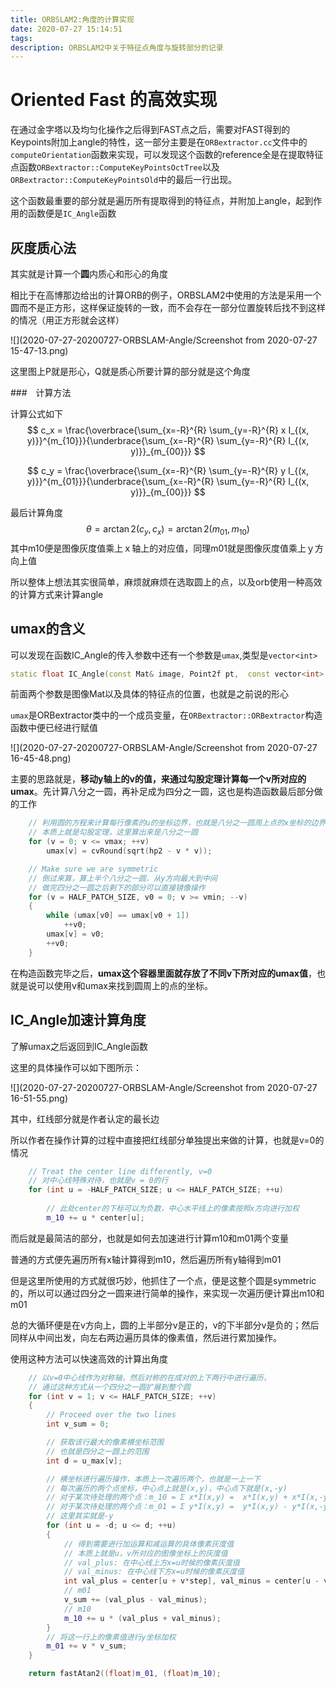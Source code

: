```yaml
---
title: ORBSLAM2:角度的计算实现
date: 2020-07-27 15:14:51
tags:
description: ORBSLAM2中关于特征点角度与旋转部分的记录
---
```


# Oriented Fast 的高效实现

在通过金字塔以及均匀化操作之后得到FAST点之后，需要对FAST得到的Keypoints附加上angle的特性，这一部分主要是在`ORBextractor.cc`文件中的`computeOrientation`函数来实现，可以发现这个函数的reference全是在提取特征点函数`ORBextractor::ComputeKeyPointsOctTree`以及`ORBextractor::ComputeKeyPointsOld`中的最后一行出现。



这个函数最重要的部分就是遍历所有提取得到的特征点，并附加上angle，起到作用的函数便是`IC_Angle`函数



## 灰度质心法

其实就是计算一个**圆**内质心和形心的角度

相比于在高博那边给出的计算ORB的例子，ORBSLAM2中使用的方法是采用一个圆而不是正方形，这样保证旋转的一致，而不会存在一部分位置旋转后找不到这样的情况（用正方形就会这样）

![](2020-07-27-20200727-ORBSLAM-Angle/Screenshot from 2020-07-27 15-47-13.png)

这里图上P就是形心，Q就是质心所要计算的部分就是这个角度

###　计算方法

计算公式如下
$$
c_x = \frac{\overbrace{\sum_{x=-R}^{R} \sum_{y=-R}^{R} x I_{(x, y)}}^{m_{10}}}{\underbrace{\sum_{x=-R}^{R} \sum_{y=-R}^{R} I_{(x, y)}}_{m_{00}}}
$$

$$
c_y = \frac{\overbrace{\sum_{x=-R}^{R} \sum_{y=-R}^{R} y I_{(x, y)}}^{m_{01}}}{\underbrace{\sum_{x=-R}^{R} \sum_{y=-R}^{R} I_{(x, y)}}_{m_{00}}}
$$

最后计算角度
$$
\theta=\arctan 2\left(c_{y}, c_{x}\right)=\arctan 2\left(m_{01}, m_{10}\right)
$$
其中m10便是图像灰度值乘上ｘ轴上的对应值，同理m01就是图像灰度值乘上ｙ方向上值



所以整体上想法其实很简单，麻烦就麻烦在选取圆上的点，以及orb使用一种高效的计算方式来计算angle



## umax的含义

可以发现在函数IC_Angle的传入参数中还有一个参数是`umax`,类型是`vector<int>`

```c++
static float IC_Angle(const Mat& image, Point2f pt,  const vector<int> & u_max)
```

前面两个参数是图像Mat以及具体的特征点的位置，也就是之前说的形心

`umax`是ORBextractor类中的一个成员变量，在`ORBextractor::ORBextractor`构造函数中便已经进行赋值

![](2020-07-27-20200727-ORBSLAM-Angle/Screenshot from 2020-07-27 16-45-48.png)

主要的思路就是，**移动y轴上的v的值，来通过勾股定理计算每一个v所对应的umax**。先计算八分之一圆，再补足成为四分之一圆，这也是构造函数最后部分做的工作

```c++
	// 利用圆的方程来计算每行像素的u的坐标边界，也就是八分之一圆周上点的x坐标的边界
    // 本质上就是勾股定理，这里算出来是八分之一圆
    for (v = 0; v <= vmax; ++v)
        umax[v] = cvRound(sqrt(hp2 - v * v));

    // Make sure we are symmetric
    // 倒过来算，算上半个八分之一圆，从y方向最大到中间
    // 做完四分之一圆之后剩下的部分可以直接镜像操作
    for (v = HALF_PATCH_SIZE, v0 = 0; v >= vmin; --v)
    {
        while (umax[v0] == umax[v0 + 1])
            ++v0;
        umax[v] = v0;
        ++v0;
    }
```

在构造函数完毕之后，**umax这个容器里面就存放了不同v下所对应的umax值**，也就是说可以使用v和umax来找到圆周上的点的坐标。



## IC_Angle加速计算角度

了解umax之后返回到IC_Angle函数

这里的具体操作可以如下图所示：

![](2020-07-27-20200727-ORBSLAM-Angle/Screenshot from 2020-07-27 16-51-55.png)

其中，红线部分就是作者认定的最长边

所以作者在操作计算的过程中直接把红线部分单独提出来做的计算，也就是v=0的情况

```c++
	// Treat the center line differently, v=0
    // 对中心线特殊对待，也就是v = 0的行
    for (int u = -HALF_PATCH_SIZE; u <= HALF_PATCH_SIZE; ++u)
        
        // 此处center的下标可以为负数，中心水平线上的像素按照x方向进行加权
        m_10 += u * center[u];
```

而后就是最简洁的部分，也就是如何去加速进行计算m10和m01两个变量

普通的方式便先遍历所有x轴计算得到m10，然后遍历所有y轴得到m01

但是这里所使用的方式就很巧妙，他抓住了一个点，便是这整个圆是symmetric的，所以可以通过四分之一圆来进行简单的操作，来实现一次遍历便计算出m10和m01

总的大循环便是在v方向上，圆的上半部分v是正的，v的下半部分v是负的；然后同样从中间出发，向左右两边遍历具体的像素值，然后进行累加操作。

使用这种方法可以快速高效的计算出角度

```c++
    // 以v=0中心线作为对称轴，然后对称的在成对的上下两行中进行遍历，
    // 通过这种方式从一个四分之一圆扩展到整个圆
    for (int v = 1; v <= HALF_PATCH_SIZE; ++v)
    {
        // Proceed over the two lines
        int v_sum = 0;

        // 获取该行最大的像素横坐标范围
        // 也就是四分之一圆上的范围
        int d = u_max[v];

        // 横坐标进行遍历操作，本质上一次遍历两个，也就是一上一下
        // 每次遍历的两个点坐标，中心点上就是(x,y)，中心点下就是(x,-y)
        // 对于某次待处理的两个点：m_10 = Σ x*I(x,y) =  x*I(x,y) + x*I(x,-y) = x*(I(x,y) + I(x,-y))
        // 对于某次待处理的两个点：m_01 = Σ y*I(x,y) =  y*I(x,y) - y*I(x,-y) = y*(I(x,y) - I(x,-y))
        // 这里其实就是-y
        for (int u = -d; u <= d; ++u)
        {
            // 得到需要进行加运算和减运算的具体像素灰度值
            // 本质上就是u，v所对应的图像坐标上的灰度值
            // val_plus: 在中心线上方x=u时候的像素灰度值
            // val_minus: 在中心线下方x=u时候的像素灰度值
            int val_plus = center[u + v*step], val_minus = center[u - v*step];
            // m01
            v_sum += (val_plus - val_minus);
            // m10
            m_10 += u * (val_plus + val_minus);
        }
        // 将这一行上的像素值进行y坐标加权
        m_01 += v * v_sum;
    }

    return fastAtan2((float)m_01, (float)m_10);
```







